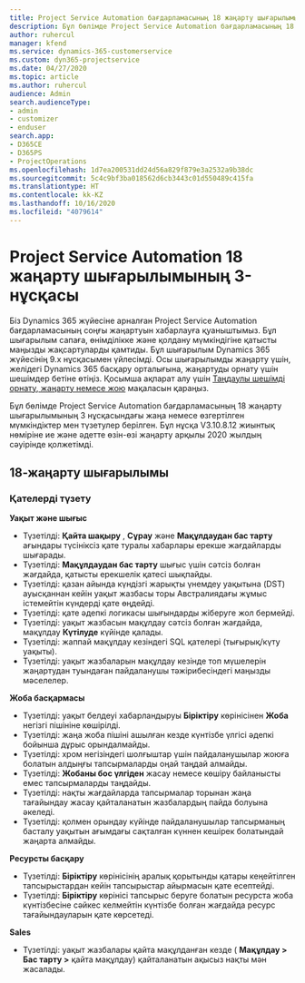 ```yaml
---
title: Project Service Automation бағдарламасының 18 жаңарту шығарылымының 3 нұсқасындағы жаңалықтар немесе өзгерістер
description: Бұл бөлімде Project Service Automation бағдарламасының 18 жаңарту шығарылымының 3 нұсқасындағы қолжетімді мүмкіндіктер мен түзетулер берілген.
author: ruhercul
manager: kfend
ms.service: dynamics-365-customerservice
ms.custom: dyn365-projectservice
ms.date: 04/27/2020
ms.topic: article
ms.author: ruhercul
audience: Admin
search.audienceType:
- admin
- customizer
- enduser
search.app:
- D365CE
- D365PS
- ProjectOperations
ms.openlocfilehash: 1d7ea200531dd24d56a829f879e3a2532a9b38dc
ms.sourcegitcommit: 5c4c9bf3ba018562d6cb3443c01d550489c415fa
ms.translationtype: HT
ms.contentlocale: kk-KZ
ms.lasthandoff: 10/16/2020
ms.locfileid: "4079614"
---
```

# <a name="project-service-automation-update-release-18-v3"></a>Project Service Automation 18 жаңарту шығарылымының 3-нұсқасы

Біз Dynamics 365 жүйесіне арналған Project Service Automation бағдарламасының соңғы жаңартуын хабарлауға қуаныштымыз. Бұл шығарылым сапаға, өнімділікке және қолдану мүмкіндігіне қатысты маңызды жақсартуларды қамтиды. Бұл шығарылым Dynamics 365 жүйесінің 9.x нұсқасымен үйлесімді. Осы шығарылымды жаңарту үшін, желідегі Dynamics 365 басқару орталығына, жаңартуды орнату үшін шешімдер бетіне өтіңіз. Қосымша ақпарат алу үшін [Таңдаулы шешімді орнату, жаңарту немесе жою](https://docs.microsoft.com/power-platform/admin/install-remove-preferred-solution) мақаласын қараңыз.

Бұл бөлімде Project Service Automation бағдарламасының 18 жаңарту шығарылымының 3 нұсқасындағы жаңа немесе өзгертілген мүмкіндіктер мен түзетулер берілген. Бұл нұсқа V3.10.8.12 жиынтық нөміріне ие және әдетте өзін-өзі жаңарту арқылы 2020 жылдың сәуірінде қолжетімді.

## <a name="update-release-18"></a>18-жаңарту шығарылымы

### <a name="bug-fixes"></a>Қателерді түзету

**Уақыт және шығыс**

- Түзетілді: **Қайта шақыру** , **Сұрау** және **Мақұлдаудан бас тарту** ағындары түсініксіз қате туралы хабарлары ерекше жағдайларды шығарады.
- Түзетілді: **Мақұлдаудан бас тарту** шығыс үшін сәтсіз болған жағдайда, қатысты ерекшелік қатесі шықпайды.
- Түзетілді: қазан айында күндізгі жарықты үнемдеу уақытына (DST) ауысқаннан кейін уақыт жазбасы торы Австралиядағы жұмыс істемейтін күндерді қате өңдейді.
- Түзетілді: қате әдепкі логикасы шығындарды жіберуге жол бермейді.
- Түзетілді: уақыт жазбасын мақұлдау сәтсіз болған жағдайда, мақұлдау **Күтілуде** күйінде қалады.
- Түзетілді: жаппай мақұлдау кезіндегі SQL қателері (тығырық/күту уақыты).
- Түзетілді: уақыт жазбаларын мақұлдау кезінде топ мүшелерін жаңартудан туындаған пайдаланушы тәжірибесіндегі маңызды мәселелер.

**Жоба басқармасы**

- Түзетілді: уақыт белдеуі хабарландыруы **Біріктіру** көрінісінен **Жоба** негізгі пішініне көшірілді.
- Түзетілді: жаңа жоба пішіні ашылған кезде күнтізбе үлгісі әдепкі бойынша дұрыс орындалмайды.
- Түзетілді: хром негізіндегі шолғыштар үшін пайдаланушылар жоюға болатын алдыңғы тапсырмаларды оңай таңдай алмайды.
- Түзетілді: **Жобаны бос үлгіден** жасау немесе көшіру байланысты емес тапсырмаларды таңдайды.
- Түзетілді: нақты жағдайларда тапсырмалар торынан жаңа тағайындау жасау қайталанатын жазбалардың пайда болуына әкеледі.
- Түзетілді: қолмен орындау күйінде пайдаланушылар тапсырманың басталу уақытын ағымдағы сақталған күннен кешірек болатындай жаңарта алмайды.

**Ресурсты басқару**

- Түзетілді: **Біріктіру** көрінісінің аралық қорытынды қатары кеңейтілген тапсырыстардан кейін тапсырыстар айырмасын қате есептейді.
- Түзетілді: **Біріктіру** көрінісі тапсырыс беруге болатын ресурста жоба күнтізбесіне сәйкес келмейтін күнтізбе болған жағдайда ресурс тағайындауларын қате көрсетеді.

**Sales**

- Түзетілді: уақыт жазбалары қайта мақұлданған кезде ( **Мақұлдау > Бас тарту >** қайта мақұлдау) қайталанатын ақысыз нақты мән жасалады.
